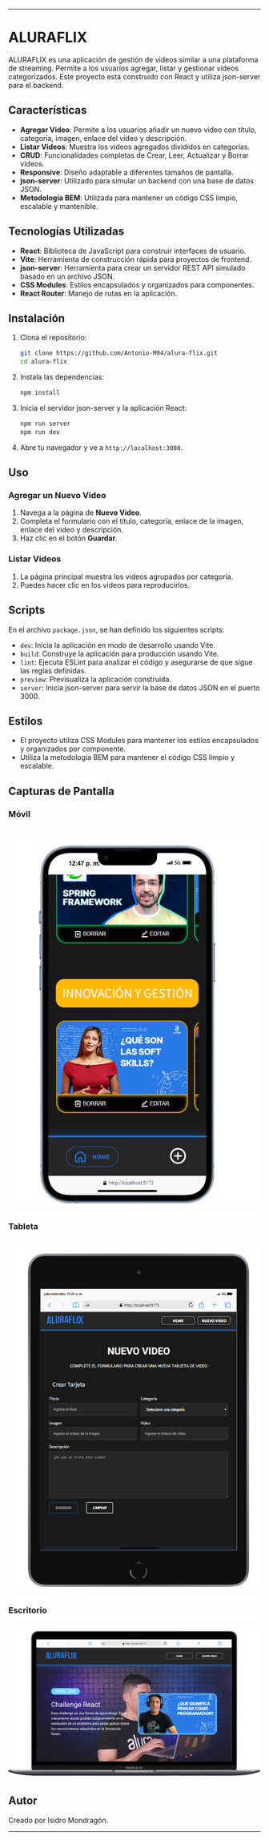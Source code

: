 

---

# ALURAFLIX

ALURAFLIX es una aplicación de gestión de videos similar a una plataforma de streaming. Permite a los usuarios agregar, listar y gestionar videos categorizados. Este proyecto está construido con React y utiliza json-server para el backend.

## Características

- **Agregar Video**: Permite a los usuarios añadir un nuevo video con título, categoría, imagen, enlace del video y descripción.
- **Listar Videos**: Muestra los videos agregados divididos en categorías.
- **CRUD**: Funcionalidades completas de Crear, Leer, Actualizar y Borrar videos.
- **Responsive**: Diseño adaptable a diferentes tamaños de pantalla.
- **json-server**: Utilizado para simular un backend con una base de datos JSON.
- **Metodología BEM**: Utilizada para mantener un código CSS limpio, escalable y mantenible.

## Tecnologías Utilizadas

- **React**: Biblioteca de JavaScript para construir interfaces de usuario.
- **Vite**: Herramienta de construcción rápida para proyectos de frontend.
- **json-server**: Herramienta para crear un servidor REST API simulado basado en un archivo JSON.
- **CSS Modules**: Estilos encapsulados y organizados para componentes.
- **React Router**: Manejo de rutas en la aplicación.

## Instalación

1. Clona el repositorio:

   ```bash
   git clone https://github.com/Antonio-M94/alura-flix.git
   cd alura-flix
   ```

2. Instala las dependencias:

   ```bash
   npm install
   ```

3. Inicia el servidor json-server y la aplicación React:

   ```bash
   npm run server
   npm run dev
   ```

4. Abre tu navegador y ve a `http://localhost:3000`.

## Uso

### Agregar un Nuevo Video

1. Navega a la página de **Nuevo Video**.
2. Completa el formulario con el título, categoría, enlace de la imagen, enlace del video y descripción.
3. Haz clic en el botón **Guardar**.

### Listar Videos

1. La página principal muestra los videos agrupados por categoría.
2. Puedes hacer clic en los videos para reproducirlos.

## Scripts

En el archivo `package.json`, se han definido los siguientes scripts:

- `dev`: Inicia la aplicación en modo de desarrollo usando Vite.
- `build`: Construye la aplicación para producción usando Vite.
- `lint`: Ejecuta ESLint para analizar el código y asegurarse de que sigue las reglas definidas.
- `preview`: Previsualiza la aplicación construida.
- `server`: Inicia json-server para servir la base de datos JSON en el puerto 3000.

## Estilos

- El proyecto utiliza CSS Modules para mantener los estilos encapsulados y organizados por componente.
- Utiliza la metodología BEM para mantener el código CSS limpio y escalable.

## Capturas de Pantalla

### Móvil

![Captura Móvil](./public/img/mobile.png)

### Tableta

![Captura Tableta](./public/img/table.png)

### Escritorio

![Captura Escritorio](./public/img/escritorio.png)

## Autor

Creado por Isidro Mondragón.

---
